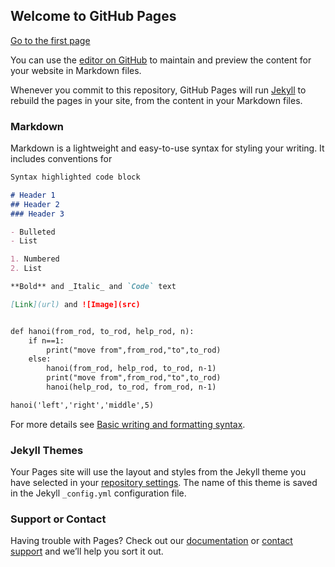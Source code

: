 ## Welcome to GitHub Pages

[Go to the first page](/first_page.md)

You can use the [editor on GitHub](https://github.com/caigun/caigun.blog/edit/main/README.md) to maintain and preview the content for your website in Markdown files.

Whenever you commit to this repository, GitHub Pages will run [Jekyll](https://jekyllrb.com/) to rebuild the pages in your site, from the content in your Markdown files.

### Markdown

Markdown is a lightweight and easy-to-use syntax for styling your writing. It includes conventions for

```markdown
Syntax highlighted code block

# Header 1
## Header 2
### Header 3

- Bulleted
- List

1. Numbered
2. List

**Bold** and _Italic_ and `Code` text

[Link](url) and ![Image](src)


def hanoi(from_rod, to_rod, help_rod, n):
    if n==1:
        print("move from",from_rod,"to",to_rod)
    else:
        hanoi(from_rod, help_rod, to_rod, n-1)
        print("move from",from_rod,"to",to_rod)
        hanoi(help_rod, to_rod, from_rod, n-1)

hanoi('left','right','middle',5)

```

For more details see [Basic writing and formatting syntax](https://docs.github.com/en/github/writing-on-github/getting-started-with-writing-and-formatting-on-github/basic-writing-and-formatting-syntax).

### Jekyll Themes

Your Pages site will use the layout and styles from the Jekyll theme you have selected in your [repository settings](https://github.com/caigun/caigun.blog/settings/pages). The name of this theme is saved in the Jekyll `_config.yml` configuration file.

### Support or Contact

Having trouble with Pages? Check out our [documentation](https://docs.github.com/categories/github-pages-basics/) or [contact support](https://support.github.com/contact) and we’ll help you sort it out.
